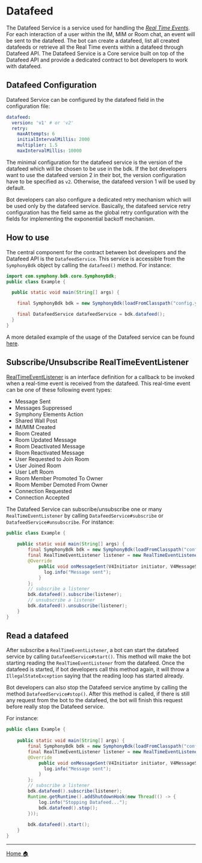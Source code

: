# Datafeed

The Datafeed Service is a service used for handling the [_Real Time Events_](https://developers.symphony.com/restapi/docs/real-time-events). 
For each interaction of a user within the IM, MIM or Room chat, an event will be sent to the datafeed.
The bot can create a datafeed, list all created datafeeds or retrieve all the Real Time events within a datafeed through Datafeed API.
The Datafeed Service is a Core service built on top of the Datafeed API and provide a dedicated contract to bot developers to work with datafeed. 

## Datafeed Configuration

Datafeed Service can be configured by the datafeed field in the configuration file:

```yaml
datafeed:
  version: 'v1' # or 'v2'
  retry:
    maxAttempts: 6
    initialIntervalMillis: 2000
    multiplier: 1.5
    maxIntervalMillis: 10000
```

The minimal configuration for the datafeed service is the version of the datafeed which will be chosen to be use in the bdk.
If the bot developers want to use the datafeed version 2 in their bot, the version configuration have to be specified as `v2`.
Otherwise, the datafeed version 1 will be used by default.

Bot developers can also configure a dedicated retry mechanism which will be used only by the datafeed service.
Basically, the datafeed service retry configuration has the field same as the global retry configuration with the fields for implementing 
the exponential backoff mechanism.

## How to use
The central component for the contract between bot developers and  the Datafeed API is the `DatafeedService`.
This service is accessible from the `SymphonyBdk` object by calling the `datafeed()` method.
For instance:

```java
import com.symphony.bdk.core.SymphonyBdk;
public class Example {

  public static void main(String[] args) {

    final SymphonyBdk bdk = new SymphonyBdk(loadFromClasspath("config.yaml"));

    final DatafeedService datafeedService = bdk.datafeed();
  }
}
```

A more detailed example of the usage of the Datafeed service can be found [here](../symphony-bdk-examples/bdk-core-examples/src/main/java/com/symphony/bdk/examples/DatafeedExampleMain.java).

## Subscribe/Unsubscribe RealTimeEventListener

[RealTimeEventListener](../symphony-bdk-core/src/main/java/com/symphony/bdk/core/service/datafeed/RealTimeEventListener.java) is an interface definition for a callback to be invoked when a real-time event is received from the datafeed.
This real-time event can be one of these following event types:

- Message Sent
- Messages Suppressed
- Symphony Elements Action
- Shared Wall Post
- IM/MIM Created
- Room Created
- Room Updated Message
- Room Deactivated Message
- Room Reactivated Message
- User Requested to Join Room
- User Joined Room
- User Left Room
- Room Member Promoted To Owner
- Room Member Demoted From Owner
- Connection Requested
- Connection Accepted

The Datafeed Service can subscribe/unsubscribe one or many `RealTimeEventListener` by calling `DatafeedService#subscribe` or
`DatafeedService#unsubscribe`. For instance:

```java
public class Example {
    
    public static void main(String[] args) {
        final SymphonyBdk bdk = new SymphonyBdk(loadFromClasspath("config.yaml"));
        final RealTimeEventListener listener = new RealTimeEventListener() {
        @Override
            public void onMessageSent(V4Initiator initiator, V4MessageSent event) {
              log.info("Message sent");
            }
        };
        // subscribe a listener
        bdk.datafeed().subscribe(listener);
        // unsubscribe a listener
        bdk.datafeed().unsubscribe(listener);
    }
}
```

## Read a datafeed

After subscribe a `RealTimeEventListener`, a bot can start the datafeed service by calling `DatafeedService#start()`.
This method will make the bot starting reading the `RealTimeEventListener` from the datafeed. Once the datafeed is started,
if bot developers call this method again, it will throw a `IllegalStateException` saying that the reading loop has started already.

Bot developers can also stop the Datafeed service anytime by calling the method `DatafeedService#stop()`.
After this method is called, if there is still any request from the bot to the datafeed, the bot will finish this request before really stop the Datafeed service.

For instance:
```java
public class Example {
    
    public static void main(String[] args) {
        final SymphonyBdk bdk = new SymphonyBdk(loadFromClasspath("config.yaml"));
        final RealTimeEventListener listener = new RealTimeEventListener() {
        @Override
            public void onMessageSent(V4Initiator initiator, V4MessageSent event) {
              log.info("Message sent");
            }
        };
        // subscribe a listener
        bdk.datafeed().subscribe(listener);
        Runtime.getRuntime().addShutdownHook(new Thread(() -> {
            log.info("Stopping Datafeed...");
            bdk.datafeed().stop();
        }));
    
        bdk.datafeed().start();
    }
}
```
----
[Home :house:](./index.md)
